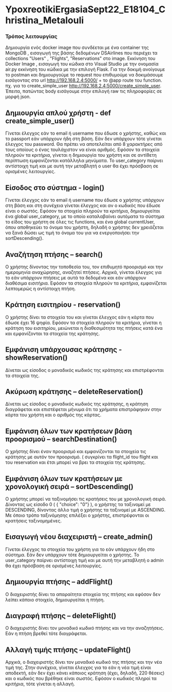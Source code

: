 # YpoxreotikiErgasiaSept22_E18104_Christina_Metalouli

### Τρόπος λειτουργίας

Δημιουργία ενός docker image που συνδέεται με ένα container της MongoDB , εισαγωγή της βάσης δεδομένων DSAirlines που περιέχει τα collections "Users" , "Flights", "Reservations" στο image.
Εκκίνηση του Docker Image , εισαγωγή του κώδικα στο Visual Studio με την ονομασία air.py εκκίνηση του κώδικα με την επιλογή Flask.
Για την δοκιμή ανοίγουμε το postman και δημιουργούμε το request που επιθυμούμε να δοκιμάσουμε εισάγοντας στο url  http://192.168.2.4:5000/ + το @app route του function. πχ. για το create_simple_user  http://192.168.2.4:5000/create_simple_user. Έπειτα, πατώντας body εισάγουμε στην επιλογή raw τις πληροφορίες σε μορφή json.




## Δημιουργία απλού χρήστη - def create_simple_user()
Γίνεται έλεγχος εάν το email ή username που έδωσε ο χρήστης, καθώς και το passport εάν υπάρχουν ήδη στη βάση. Εάν δεν υπάρχουν τότε γίνεται έλεγχος του password. Θα πρέπει να αποτελείται από 8 χαρακτήρες από τους οποίους ο ένας τουλάχιστον να είναι αριθμός. Εφόσον τα στοιχεία πληρούν τα κριτήρια, γίνεται η δημιουργία του χρήστη και σε αντίθετη περίπτωση εμφανίζονται κατάλληλα μηνύματα. Το user_category παίρνει αντίστοιχη τιμή και με αυτή την μεταβλητή ο user θα έχει πρόσβαση σε ορισμένες λειτουργίες. 


## Είσοδος στο σύστημα - login()
Γίνεται έλεγχος εάν το email ή username που έδωσε ο χρήστης υπάρχουν στη βάση και στη συνέχεια γίνεται έλεγχος και αν ο κωδικός που έδωσε είναι ο σωστός. Εφόσον τα στοιχεία πληρούν τα κριτήρια, δημιουργείται ένα global user_category, με το οποίο καταλαβαίνει αυτόματα το σύστημα το είδος του χρήστη σε όλες τις functions, και ένα global currentUser, όπου αποθηκεύει το όνομα του χρήστη, δηλαδή ο χρήστης δεν χρειάζεται να ξανά δώσει ως τιμή το όνομα του για να ενεργοποιήσει την sortDescending().

## Αναζήτηση πτήσης – search()
Ο χρήστης δίνοντας την τοποθεσία του, τον επιθυμητό προορισμό και την ημερομηνία αναχώρησης, αναζητεί πτήσεις. Αρχικά, γίνεται έλεγχος για το εάν υπάρχουν πτήσεις με αυτά τα δεδομένα και εάν υπάρχουν διαθέσιμα εισιτήρια. Εφόσον τα στοιχεία πληρούν τα κριτήρια,  εμφανίζεται λεπτομερώς η αντίστοιχη πτήση.

## Κράτηση εισιτηρίου - reservation()
Ο χρήστης δίνει τα στοιχεία του και γίνεται έλεγχος εάν η κάρτα που έδωσε έχει 16 ψηφία. Εφόσον τα στοιχεία πληρούν τα κριτήρια,  γίνεται η κράτηση του εισιτηρίου, μειώνεται η διαθεσιμότητα της πτήσεις κατά ένα και εμφανίζονται τα στοιχεία της κράτησης.

## Εμφάνιση υπάρχουσας κράτησης - showReservation()
Δίνεται ως είσοδος ο μοναδικός κωδικός της κράτησης και επιστρέφονται τα στοιχεία της.

## Ακύρωση κράτησης – deleteReservation()
Δίνεται ως είσοδος ο μοναδικός κωδικός της κράτησης, η κράτηση διαγράφεται και επιστέφεται μήνυμα ότι τα χρήματα επιστράφηκαν στην κάρτα του χρήστη και ο αριθμός της κάρτας.

## Εμφάνιση όλων των κρατήσεων βάση προορισμού – searchDestination()
Ο χρήστης δίνει έναν προορισμό και εμφανίζονται τα στοιχεία τις κράτησης με αυτόν τον προορισμό. ( συγκρίνει τα  flight_id του flight και του reservation και έτσι μπορεί να βρει τα στοιχεία της κράτησης. 

## Εμφάνιση όλων των κρατήσεων με χρονολογική σειρά – sortDescending()
Ο χρήστης μπορεί να ταξινομήσει τις κρατήσεις του με χρονολογική σειρά. Δίνοντας ως είσοδο 0 ( {  "choice": "0"} ),  ο χρήστης τα ταξινομεί με DESCENDING, δίνοντας άλλο τιμή ο χρήστης τα ταξινομεί με ASCENDING. Με όποιο τρόπο ταξινόμησης επιλέξει ο χρήστης, επιστρέφονται οι κρατήσεις ταξινομημένες. 

##  Εισαγωγή νέου διαχειριστή – create_admin()
Γίνεται έλεγχος τα στοιχεία του χρήστη για το εάν υπάρχουν ήδη στο σύστημα. Εάν δεν υπάρχουν τότε δημιουργείται ο χρήστης. Το user_category παίρνει αντίστοιχη τιμή και με αυτή την μεταβλητή ο admin θα έχει πρόσβαση σε ορισμένες λειτουργίες. 

## Δημιουργία πτήσης – addFlight()
Ο διαχειριστής δίνει τα απαραίτητα στοιχεία της πτήσης και εφόσον δεν λείπει κάποιο στοιχείο, δημιουργείται η πτήση.

## Διαγραφή πτήσης – deleteFlight()
Ο διαχειριστής δίνει τον μοναδικό κωδικό πτήσης και να την αναζητήσεις. Εάν η πτήση βρεθεί τότε διαγράφεται.

## Αλλαγή τιμής πτήσης – updateFlight()
 Αρχικά, ο διαχειριστής δίνει τον μοναδικό κωδικό της πτήσης και την νέα τιμή της. Στην συνέχεια, γίνεται έλεγχος για το εάν η νέα τιμή είναι αποδεκτή, εάν δεν έχει κάνει κάποιος κράτηση (έχει, δηλαδή, 220 θέσεις) και ο κωδικός που βρέθηκε είναι σωστός. Εφόσον ο κωδικός πληροί τα κριτήρια, τότε γίνεται η αλλαγή.

